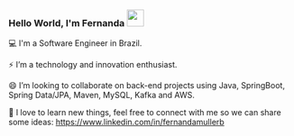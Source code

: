 ### Hello World, I'm Fernanda  <img src=https://github.com/TheDudeThatCode/TheDudeThatCode/blob/master/Assets/Earth.gif width="30">


💻 I'm a Software Engineer in Brazil.

⚡ I’m a technology and innovation enthusiast.

😄 I’m looking to collaborate on back-end projects using Java, SpringBoot, Spring Data/JPA, Maven, MySQL, Kafka and AWS.

💬 I love to learn new things, feel free to connect with me so we can share some ideas: https://www.linkedin.com/in/fernandamullerb
